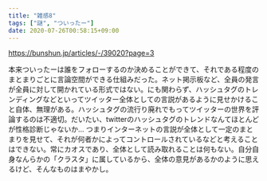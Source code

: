 ```yaml
---
title: "雑感8"
tags: ["謎", "ついったー"]
date: 2020-07-26T00:58:15+09:00
---
```


<https://bunshun.jp/articles/-/39020?page=3>

本来ついったーは誰をフォローするのか決めることができて、それである程度のまとまりごとに言論空間ができる仕組みだった。ネット掲示板など、全員の発言が全員に対して開かれている形式ではない。にも関わらず、ハッシュタグのトレンディングなどといってツイッター全体としての言説があるように見せかけること自体、無理がある。ハッシュタグの流行り廃れでもってツイッターの世界を評論するのは不適切。だいたい、twitterのハッシュタグのトレンドなんてほとんどが性格診断じゃないか... つまりインターネットの言説が全体として一定のまとまりを見せて、それが何者かによってコントロールされているなどと考えることはできない。常にカオスであり、全体として読み取れることは何もない。自分自身なんらかの「クラスタ」に属しているから、全体の意見があるかのように思えるけど、そんなものはまやかし。